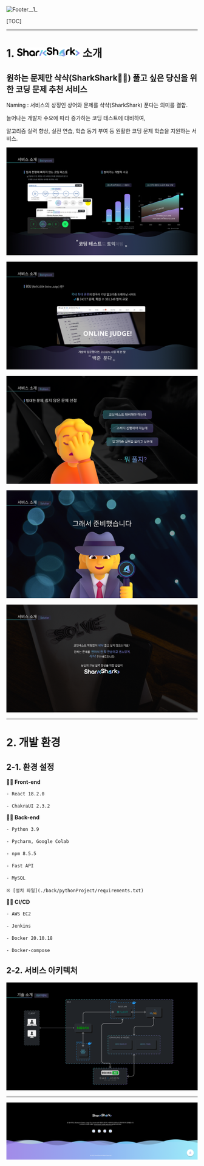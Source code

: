 ![Footer__1_](./images/README/Footer__1_.png)
  
[TOC]





------------------------------------------

# 1. ![logo_dark](./images/README/logo_dark.png) 소개

  
  ## **원하는 문제만 샥샥(SharkShark🦈🦈) 풀고 싶은 당신을 위한 코딩 문제 추천 서비스**
    
  Naming : 서비스의 상징인 상어와 문제를 샥샥(SharkShark) 푼다는 의미를 결합.
  
  늘어나는 개발자 수요에 따라 증가하는 코딩 테스트에 대비하여, 
  
  알고리즘 실력 향상, 실전 연습, 학습 동기 부여 등 원활한 코딩 문제 학습을 지원하는 서비스.
  
![PT_3](./images/README/PT_3.png)
  
![PT_4](./images/README/PT_4.png)
  
![PT_5](./images/README/PT_5.png)
  
![PT_6](./images/README/PT_6.png)
  
![PT_7](./images/README/PT_7.png)

------------------------------------------------------
  
# 2. 개발 환경
  
## 2-1. 환경 설정
    
  **🧑‍💻 Front-end**
    
    - React 18.2.0

    - ChakraUI 2.3.2

  **👨‍💻 Back-end**
    
    - Python 3.9
      
    - Pycharm, Google Colab

    - npm 8.5.5

    - Fast API

    - MySQL

    ※ [설치 파일](./back/pythonProject/requirements.txt)
    
  **👩‍💻 CI/CD**  
    
    - AWS EC2
      
    - Jenkins
      
    - Docker 20.10.18
      
    - Docker-compose
      
  
## 2-2. 서비스 아키텍처
  
![PT_35](./images/README/PT_35.png)
  
------------------------------------------------------
  
![Footer](./images/README/Footer.png)
